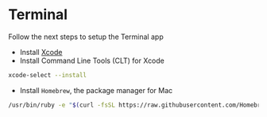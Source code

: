 # Terminal

Follow the next steps to setup the Terminal app

- Install [Xcode](https://itunes.apple.com/gb/app/xcode/id497799835?mt=12)
- Install Command Line Tools (CLT) for Xcode

```bash
xcode-select --install
```

- Install `Homebrew`, the package manager for Mac

```bash
/usr/bin/ruby -e "$(curl -fsSL https://raw.githubusercontent.com/Homebrew/install/master/install)"
```
